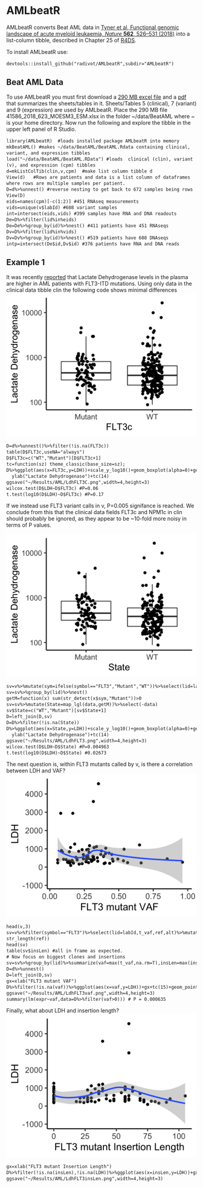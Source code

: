 # AMLbeatR
AMLbeatR converts Beat AML data in 
[Tyner et al, Functional genomic landscape of acute myeloid leukaemia,
*Nature* **562**, 526–531 (2018)](https://www.nature.com/articles/s41586-018-0623-z) into a list-column tibble,
described in Chapter 25 of [R4DS](https://r4ds.had.co.nz/).  

To install AMLbeatR use:  
```
devtools::install_github("radivot/AMLbeatR",subdir="AMLbeatR")
```

## Beat AML Data
To use AMLbeatR you must first download a [290 MB excel file](https://static-content.springer.com/esm/art%3A10.1038%2Fs41586-018-0623-z/MediaObjects/41586_2018_623_MOESM3_ESM.xlsx) and a [pdf](https://static-content.springer.com/esm/art%3A10.1038%2Fs41586-018-0623-z/MediaObjects/41586_2018_623_MOESM1_ESM.pdf) that summarizes the sheets/tables in it. Sheets/Tables 5 (clinical), 7 (variant) and 9 (expression) are used by AMLbeatR. Place the 290 MB file 41586_2018_623_MOESM3_ESM.xlsx in the folder ~/data/BeatAML where ~ is your home directory. Now run the following  and explore the tibble in the upper left panel of R Studio.

```
library(AMLbeatR)  #loads installed package AMLbeatR into memory 
mkBeatAML() #makes ~/data/BeatAML/BeatAML.Rdata containing clinical, variant, and expression tibbles
load("~/data/BeatAML/BeatAML.RData") #loads  clinical (clin), variant (v), and expression (cpm) tibbles  
d=mkListColTib(clin,v,cpm)  #make list column tibble d 
View(d)   #Rows are patients and data is a list column of dataframes where rows are multiple samples per patient.
D=d%>%unnest() #reverse nesting to get back to 672 samples being rows
View(D)
eids=names(cpm)[-c(1:2)] #451 RNAseq measurements
vids=unique(v$labId) #608 variant samples
int=intersect(eids,vids) #399 samples have RNA and DNA readouts
De=D%>%filter(lid%in%eids)
De=De%>%group_by(id)%>%nest() #411 patients have 451 RNAseqs
Dv=D%>%filter(lid%in%vids)
Dv=Dv%>%group_by(id)%>%nest() #519 patients have 608 DNAseqs
intp=intersect(De$id,Dv$id) #376 patients have RNA and DNA reads 
``` 

## Example 1
It was recently [reported](https://www.ncbi.nlm.nih.gov/pubmed/29665898) 
that Lactate Dehydrogenase levels in the plasma are higher in AML patients with FLT3-ITD mutations. Using only data 
in the clinical data tibble clin the following code shows minimal differences
![](docs/LdhFLT3C.png)

```
D=d%>%unnest()%>%filter(!is.na(FLT3c))
table(D$FLT3c,useNA="always")
D$FLT3c=c("WT","Mutant")[D$FLT3c+1]
tc=function(sz) theme_classic(base_size=sz);
D%>%ggplot(aes(x=FLT3c,y=LDH))+scale_y_log10()+geom_boxplot(alpha=0)+geom_jitter(width=.15)+
  ylab("Lactate Dehydrogenase")+tc(14)
ggsave("~/Results/AML/LdhFLT3C.png",width=4,height=3)
wilcox.test(D$LDH~D$FLT3c) #P=0.06
t.test(log10(D$LDH)~D$FLT3c) #P=0.17
``` 

If we instead use FLT3 variant calls in v, P=0.005 signifance is reached. We conclude from this that the clinical data fields
FLT3c and NPM1c in clin should probably be ignored, as they appear to be ~10-fold more noisy in terms of P values. 

![](docs/LdhFLT3.png)
```
sv=v%>%mutate(sym=ifelse(symbol=="FLT3","Mutant","WT"))%>%select(lid=labId,sym)
sv=sv%>%group_by(lid)%>%nest()
getM=function(x) sum(str_detect(x$sym,"Mutant"))>0 
sv=sv%>%mutate(State=map_lgl(data,getM))%>%select(-data)
sv$State=c("WT","Mutant")[sv$State+1]
D=left_join(D,sv)
D=D%>%filter(!is.na(State))
D%>%ggplot(aes(x=State,y=LDH))+scale_y_log10()+geom_boxplot(alpha=0)+geom_jitter(width=.15)+
  ylab("Lactate Dehydrogenase")+tc(14)
ggsave("~/Results/AML/LdhFLT3.png",width=4,height=3)
wilcox.test(D$LDH~D$State) #P=0.004963
t.test(log10(D$LDH)~D$State) #0.02673
```

The next question is, within FLT3 mutants called by v, is there a correlation between LDH and VAF? 
![](docs/LdhFLT3vaf.png)


```
head(v,3)
sv=v%>%filter(symbol=="FLT3")%>%select(lid=labId,t_vaf,ref,alt)%>%mutate(insLen=str_length(alt)-str_length(ref))
head(sv)
table(sv$insLen) #all in frame as expected. 
# Now focus on biggest clones and insertions
sv=sv%>%group_by(lid)%>%summarize(vaf=max(t_vaf,na.rm=T),insLen=max(insLen,na.rm=T))
D=d%>%unnest()
D=left_join(D,sv)
gx=xlab("FLT3 mutant VAF")
D%>%filter(!is.na(vaf))%>%ggplot(aes(x=vaf,y=LDH))+gx+tc(15)+geom_point()+geom_smooth(method="loess")
ggsave("~/Results/AML/LdhFLT3vaf.png",width=4,height=3)
summary(lm(expr~vaf,data=D%>%filter(vaf>0))) # P = 0.000635
```

Finally, what about LDH and insertion length? 
![](docs/LdhFLT3insLen.png)
```
gx=xlab("FLT3 mutant Insertion Length")
D%>%filter(!is.na(insLen),!is.na(LDH))%>%ggplot(aes(x=insLen,y=LDH))+gx+tc(15)+geom_point()+geom_smooth(method="loess")
ggsave("~/Results/AML/LdhFLT3insLen.png",width=4,height=3)
```







